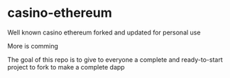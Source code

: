 # casino-ethereum
Well known casino ethereum forked and updated for personal use

More is comming

The goal of this repo is to give to everyone a complete and ready-to-start project to fork to make a complete dapp 
